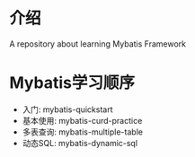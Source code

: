 # 介绍
A repository about learning Mybatis Framework

# Mybatis学习顺序
- 入门: mybatis-quickstart
- 基本使用: mybatis-curd-practice
- 多表查询: mybatis-multiple-table
- 动态SQL: mybatis-dynamic-sql
